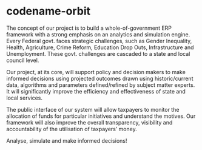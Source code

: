 ﻿# codename-orbit


The concept of our project is to build a whole-of-government ERP framework with a strong emphasis on an analytics and simulation engine. Every Federal govt. faces strategic challenges, such as Gender Inequality, Health, Agriculture, Crime Reform, Education Drop Outs, Infrastructure and Unemployment. These govt. challenges are cascaded to a state and local council level.

Our project, at its core, will support policy and decision makers to make informed decisions using projected outcomes drawn using historic/current data, algorithms and parameters defined/refined by subject matter experts. It will significantly improve the efficiency and effectiveness of state and local services.

The public interface of our system will allow taxpayers to monitor the allocation of funds for particular initiatives and understand the motives. Our framework will also improve the overall transparency, visibility and accountability of the utilisation of taxpayers’ money.

Analyse, simulate and make informed decisions!
